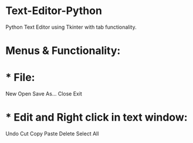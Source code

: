 # Text-Editor-Python

Python Text Editor using Tkinter with tab functionality.

# Menus & Functionality:

# * File:
New
Open
Save As...
Close
Exit

# * Edit and Right click in text window:
Undo
Cut
Copy
Paste
Delete
Select All

